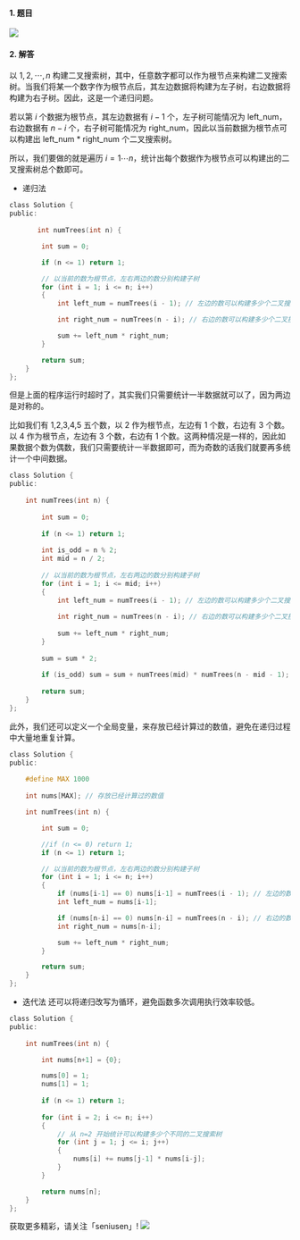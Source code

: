 
#### 1. 题目

![](https://upload-images.jianshu.io/upload_images/11895466-1de09ea17992f8ee.png?imageMogr2/auto-orient/strip%7CimageView2/2/w/1240)

#### 2. 解答

以 $1, 2, \cdots, n$ 构建二叉搜索树，其中，任意数字都可以作为根节点来构建二叉搜索树。当我们将某一个数字作为根节点后，其左边数据将构建为左子树，右边数据将构建为右子树。因此，这是一个递归问题。

若以第 $i$ 个数据为根节点，其左边数据有 $i-1$ 个，左子树可能情况为 left_num，右边数据有 $n-i$ 个，右子树可能情况为 right_num，因此以当前数据为根节点可以构建出 left_num * right_num 个二叉搜索树。

所以，我们要做的就是遍历 $i = 1\cdots n$，统计出每个数据作为根节点可以构建出的二叉搜索树总个数即可。

- 递归法

```c
class Solution {
public:
        
       int numTrees(int n) {

        int sum = 0;

        if (n <= 1) return 1;

        // 以当前的数为根节点，左右两边的数分别构建子树
        for (int i = 1; i <= n; i++)
        {
            int left_num = numTrees(i - 1); // 左边的数可以构建多少个二叉搜索树

            int right_num = numTrees(n - i); // 右边的数可以构建多少个二叉搜索树

            sum += left_num * right_num;
        }

        return sum;
    }
};
```

但是上面的程序运行时超时了，其实我们只需要统计一半数据就可以了，因为两边是对称的。

比如我们有 1,2,3,4,5 五个数，以 2 作为根节点，左边有 1 个数，右边有 3 个数。以 4 作为根节点，左边有 3 个数，右边有 1 个数。这两种情况是一样的，因此如果数据个数为偶数，我们只需要统计一半数据即可，而为奇数的话我们就要再多统计一个中间数据。

```c
class Solution {
public:
    
    int numTrees(int n) {
        
        int sum = 0;
          
        if (n <= 1) return 1;
        
        int is_odd = n % 2;
        int mid = n / 2;
        
        // 以当前的数为根节点，左右两边的数分别构建子树
        for (int i = 1; i <= mid; i++)
        {
            int left_num = numTrees(i - 1); // 左边的数可以构建多少个二叉搜索树
            
            int right_num = numTrees(n - i); // 右边的数可以构建多少个二叉搜索树
            
            sum += left_num * right_num;
        }
        
        sum = sum * 2;
        
        if (is_odd) sum = sum + numTrees(mid) * numTrees(n - mid - 1);
            
        return sum;
    }
};
```

此外，我们还可以定义一个全局变量，来存放已经计算过的数值，避免在递归过程中大量地重复计算。

```c
class Solution {
public:
    
    #define MAX 1000
    
    int nums[MAX]; // 存放已经计算过的数值

    int numTrees(int n) {

        int sum = 0;

        //if (n <= 0) return 1;
        if (n <= 1) return 1;

        // 以当前的数为根节点，左右两边的数分别构建子树
        for (int i = 1; i <= n; i++)
        {
            if (nums[i-1] == 0) nums[i-1] = numTrees(i - 1); // 左边的数可以构建多少个二叉搜索树
            int left_num = nums[i-1];

            if (nums[n-i] == 0) nums[n-i] = numTrees(n - i); // 右边的数可以构建多少个二叉搜索树
            int right_num = nums[n-i]; 

            sum += left_num * right_num;
        }

        return sum;
    }
};
```

- 迭代法
 还可以将递归改写为循环，避免函数多次调用执行效率较低。

```c
class Solution {
public:
    
    int numTrees(int n) {

        int nums[n+1] = {0};

        nums[0] = 1;
        nums[1] = 1;
       
        if (n <= 1) return 1;
        
        for (int i = 2; i <= n; i++)
        {
            // 从 n=2 开始统计可以构建多少个不同的二叉搜索树
            for (int j = 1; j <= i; j++)
            {
                nums[i] += nums[j-1] * nums[i-j];
            }
        }

        return nums[n];
    }
};      
```


获取更多精彩，请关注「seniusen」! 
![](https://upload-images.jianshu.io/upload_images/11895466-ee82f7655f20bfeb.jpg?imageMogr2/auto-orient/strip%7CimageView2/2/w/1240)
